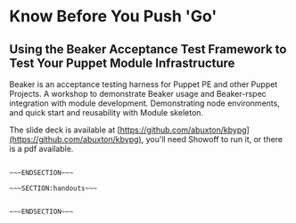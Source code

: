 <!SLIDE  >
# Know Before You Push 'Go' #
## Using the Beaker Acceptance Test Framework to Test Your Puppet Module Infrastructure  ##

Beaker is an acceptance testing harness for Puppet PE and other Puppet Projects. A workshop to demonstrate Beaker usage and Beaker-rspec integration with module development. Demonstrating node environments, and quick start and reusability with Module skeleton.

The slide deck is available at [https://github.com/abuxton/kbypg](https://github.com/abuxton/kbypg), you'll need Showoff to run it, or there is a pdf available.

~~~SECTION:notes~~~

~~~ENDSECTION~~~

~~~SECTION:handouts~~~


~~~ENDSECTION~~~

